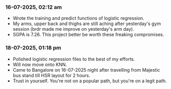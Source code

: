 ### 16-07-2025, 02:12 am 
* Wrote the training and predict functions of logistic regression.
* My arms, upper back and thighs are still aching after yesterday's gym session (brdr made me improve on yesterday's arm day).
* SGPA is 7.26. This project better be worth these freaking compromises.

### 18-07-2025, 01:18 pm
* Polished logistic regression files to the best of my efforts.
* Will now move onto KNN.
* Came to Bangalore on 16-07-2025 night after travelling from Majestic bus stand till HSR layout for 2 hours. 
* Trust in yourself. You're not on a popular path, but you're on a legit path.


